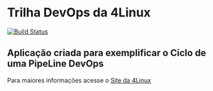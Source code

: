 # Trilha DevOps da 4Linux

<!-- Altere a Flag abaixo com sua URL do Travis -->
[![Build Status](https://travis-ci.com/CAMARGOCAMARGO/DevOpsLab-HelloWorld.svg?branch=master)](https://travis-ci.com/CAMARGOCAMARGO/DevOpsLab-HelloWorld)

## Aplicação criada para exemplificar o Ciclo de uma PipeLine DevOps


Para maiores informações acesse o [Site da 4Linux](https://www.4linux.com.br/cursos/devops)
